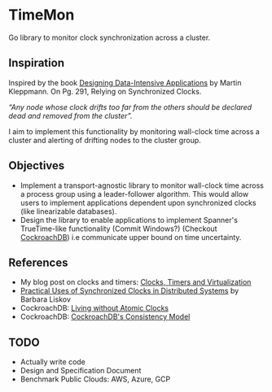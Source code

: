 # TimeMon

Go library to monitor clock synchronization across a cluster.

## Inspiration

Inspired by the book [Designing Data-Intensive Applications](https://dataintensive.net/) by Martin Kleppmann. On Pg. 291, Relying on Synchronized Clocks.

*“Any node whose clock drifts too far from the others should be declared dead and removed from the cluster”.*

I aim to implement this functionality by monitoring wall-clock time across a cluster and alerting of drifting nodes to the cluster group.

## Objectives

- Implement a transport-agnostic library to monitor wall-clock time across a process group using a leader-follower algorithm. This would allow users to implement applications dependent upon synchronized clocks (like linearizable databases).
- Design the library to enable applications to implement Spanner's TrueTime-like functionality (Commit Windows?) (Checkout [CockroachDB](https://www.cockroachlabs.com/blog/living-without-atomic-clocks)) i.e communicate upper bound on time uncertainty. 

## References

- My blog post on clocks and timers: [Clocks, Timers and Virtualization](https://arush15june.github.io/posts/2020-07-12-clocks-timers-virtualization/)
- [Practical Uses of Synchronized Clocks in Distributed Systems](http://www.dainf.cefetpr.br/~tacla/SDII/PracticalUseOfClocks.pdf) by Barbara Liskov
- CockroachDB: [Living without Atomic Clocks](https://www.cockroachlabs.com/blog/living-without-atomic-clocks)
- CockroachDB: [CockroachDB's Consistency Model](https://www.cockroachlabs.com/blog/consistency-model/)

## TODO

- Actually write code
- Design and Specification Document
- Benchmark Public Clouds: AWS, Azure, GCP

